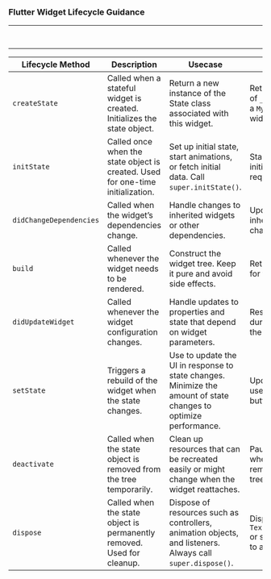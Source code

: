 

### Flutter Widget Lifecycle Guidance
--- 
</br>

----
| **Lifecycle Method**       | **Description**                                                  | **Usecase** | **Example** |
|----------------------------|------------------------------------------------------------------|-------------------|-------------|
| `createState`              | Called when a stateful widget is created. Initializes the state object. | Return a new instance of the State class associated with this widget. | Return a new instance of `_MyWidgetState` for a `MyWidget` stateful widget. |
| `initState`                | Called once when the state object is created. Used for one-time initialization. | Set up initial state, start animations, or fetch initial data. Call `super.initState()`. | Start an animation or initiate a network request. |
| `didChangeDependencies`    | Called when the widget’s dependencies change.                     | Handle changes to inherited widgets or other dependencies. | Update state when an inherited theme changes. |
| `build`                    | Called whenever the widget needs to be rendered.                  | Construct the widget tree. Keep it pure and avoid side effects. | Return the widget tree for the current state. |
| `didUpdateWidget`          | Called whenever the widget configuration changes.                 | Handle updates to properties and state that depend on widget parameters. | Reset a timer if the duration property of the widget changes. |
| `setState`                 | Triggers a rebuild of the widget when the state changes.          | Use to update the UI in response to state changes. Minimize the amount of state changes to optimize performance. | Update the UI when a user interacts with a button. |
| `deactivate`               | Called when the state object is removed from the tree temporarily. | Clean up resources that can be recreated easily or might change when the widget reattaches. | Pause an animation when the widget is removed from the tree. |
| `dispose`                  | Called when the state object is permanently removed. Used for cleanup. | Dispose of resources such as controllers, animation objects, and listeners. Always call `super.dispose()`. | Dispose of a `TextEditingController` or stop a subscription to a stream. |
